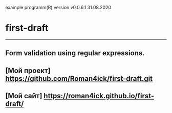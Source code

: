 example programm(R) version v0.0.6.1 31.08.2020

# first-draft
---------------------------------------------

Form validation using regular expressions.
---------------------------------------------

[Мой проект] <https://github.com/Roman4ick/first-draft.git>
---------------------------------------------

[Мой сайт] <https://roman4ick.github.io/first-draft/>
---------------------------------------------
